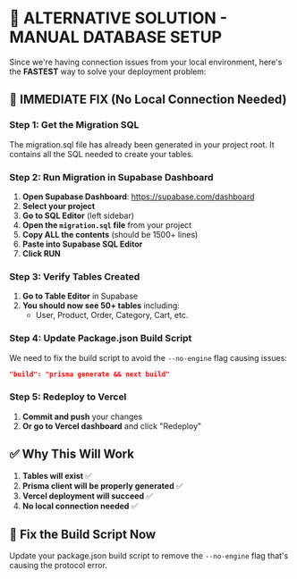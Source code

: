 # 🎯 ALTERNATIVE SOLUTION - MANUAL DATABASE SETUP

Since we're having connection issues from your local environment, here's the **FASTEST** way to solve your deployment problem:

## 🚀 IMMEDIATE FIX (No Local Connection Needed)

### Step 1: Get the Migration SQL
The migration.sql file has already been generated in your project root. It contains all the SQL needed to create your tables.

### Step 2: Run Migration in Supabase Dashboard
1. **Open Supabase Dashboard**: https://supabase.com/dashboard
2. **Select your project**
3. **Go to SQL Editor** (left sidebar)
4. **Open the `migration.sql` file** from your project
5. **Copy ALL the contents** (should be 1500+ lines)
6. **Paste into Supabase SQL Editor**
7. **Click RUN**

### Step 3: Verify Tables Created
1. **Go to Table Editor** in Supabase
2. **You should now see 50+ tables** including:
   - User, Product, Order, Category, Cart, etc.

### Step 4: Update Package.json Build Script
We need to fix the build script to avoid the `--no-engine` flag causing issues:

```json
"build": "prisma generate && next build"
```

### Step 5: Redeploy to Vercel
1. **Commit and push** your changes
2. **Or go to Vercel dashboard** and click "Redeploy"

## ✅ Why This Will Work

1. **Tables will exist** ✅
2. **Prisma client will be properly generated** ✅  
3. **Vercel deployment will succeed** ✅
4. **No local connection needed** ✅

## 🔧 Fix the Build Script Now

Update your package.json build script to remove the `--no-engine` flag that's causing the protocol error.
